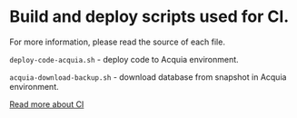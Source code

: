 # Build and deploy scripts used for CI.
For more information, please read the source of each file.

`deploy-code-acquia.sh` - deploy code to Acquia environment.

`acquia-download-backup.sh` - download database from snapshot in Acquia environment.

[Read more about CI](https://github.com/vu-web-services/vicuni/wiki/Continuous-Integration)
